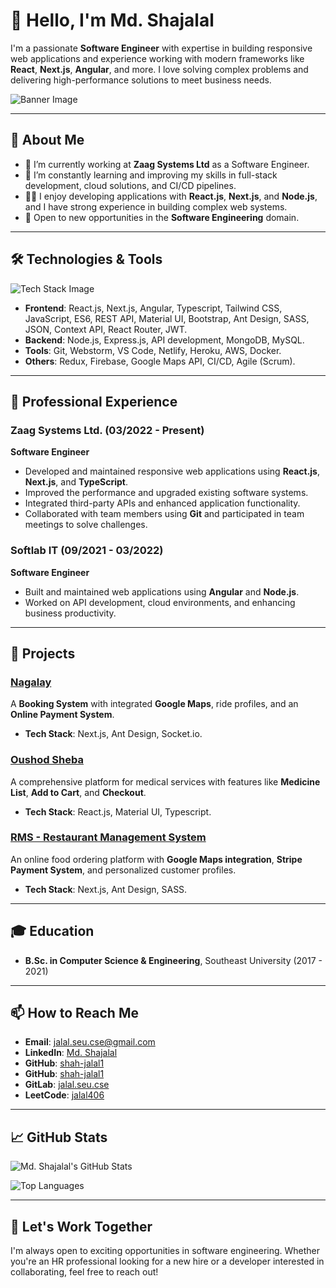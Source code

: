 # 👋 Hello, I'm Md. Shajalal

I'm a passionate **Software Engineer** with expertise in building responsive web applications and experience working with modern frameworks like **React**, **Next.js**, **Angular**, and more. I love solving complex problems and delivering high-performance solutions to meet business needs.

![Banner Image](path_to_your_image) <!-- You can include a professional banner here -->

---

## 🌟 **About Me**

- 🔭 I’m currently working at **Zaag Systems Ltd** as a Software Engineer.
- 🌱 I’m constantly learning and improving my skills in full-stack development, cloud solutions, and CI/CD pipelines.
- 👨‍💻 I enjoy developing applications with **React.js**, **Next.js**, and **Node.js**, and I have strong experience in building complex web systems.
- 🚀 Open to new opportunities in the **Software Engineering** domain.

---

## 🛠️ **Technologies & Tools**

![Tech Stack Image](path_to_your_tech_stack_image)

- **Frontend**: React.js, Next.js, Angular, Typescript, Tailwind CSS, JavaScript, ES6, REST API, Material UI, Bootstrap, Ant Design, SASS, JSON, Context API, React Router, JWT.
- **Backend**: Node.js, Express.js, API development, MongoDB, MySQL.
- **Tools**: Git, Webstorm, VS Code, Netlify, Heroku, AWS, Docker.
- **Others**: Redux, Firebase, Google Maps API, CI/CD, Agile (Scrum).

---

## 💼 **Professional Experience**

### **Zaag Systems Ltd.** (03/2022 - Present)  
**Software Engineer**

- Developed and maintained responsive web applications using **React.js**, **Next.js**, and **TypeScript**.
- Improved the performance and upgraded existing software systems.
- Integrated third-party APIs and enhanced application functionality.
- Collaborated with team members using **Git** and participated in team meetings to solve challenges.

### **Softlab IT** (09/2021 - 03/2022)  
**Software Engineer**

- Built and maintained web applications using **Angular** and **Node.js**.
- Worked on API development, cloud environments, and enhancing business productivity.

---

## 🚀 **Projects**

### [Nagalay](https://www.nagalay.com)
A **Booking System** with integrated **Google Maps**, ride profiles, and an **Online Payment System**.

- **Tech Stack**: Next.js, Ant Design, Socket.io.

### [Oushod Sheba](https://oushodsheba.com/)
A comprehensive platform for medical services with features like **Medicine List**, **Add to Cart**, and **Checkout**.

- **Tech Stack**: React.js, Material UI, Typescript.

### [RMS - Restaurant Management System](https://zaag.zenresto.com/login)
An online food ordering platform with **Google Maps integration**, **Stripe Payment System**, and personalized customer profiles.

- **Tech Stack**: Next.js, Ant Design, SASS.

---

## 🎓 **Education**

- **B.Sc. in Computer Science & Engineering**, Southeast University (2017 - 2021)

---

## 📫 **How to Reach Me**

- **Email**: [jalal.seu.cse@gmail.com](mailto:jalal.seu.cse@gmail.com)
- **LinkedIn**: [Md. Shajalal](https://www.linkedin.com/in/shah-jalal-10/)
- **GitHub**: [shah-jalal1](https://github.com/shah-jalal1)
- **GitHub**: [shah-jalal1](https://github.com/jalal-zaag)
- **GitLab**: [jalal.seu.cse](https://gitlab.com/jalal.seu.cse)
- **LeetCode**: [jalal406](https://leetcode.com/u/jalal406/)

---

## 📈 **GitHub Stats**

![Md. Shajalal's GitHub Stats](https://github-readme-stats.vercel.app/api?username=shah-jalal1&show_icons=true&theme=radical)

![Top Languages](https://github-readme-stats.vercel.app/api/top-langs/?username=shah-jalal1&layout=compact&theme=radical)

---

## 💼 **Let's Work Together**

I'm always open to exciting opportunities in software engineering. Whether you're an HR professional looking for a new hire or a developer interested in collaborating, feel free to reach out!

